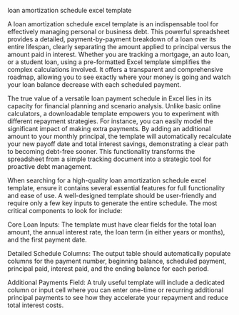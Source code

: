 loan amortization schedule excel template


A loan amortization schedule excel template is an indispensable tool for effectively managing personal or business debt. This powerful spreadsheet provides a detailed, payment-by-payment breakdown of a loan over its entire lifespan, clearly separating the amount applied to principal versus the amount paid in interest. Whether you are tracking a mortgage, an auto loan, or a student loan, using a pre-formatted Excel template simplifies the complex calculations involved. It offers a transparent and comprehensive roadmap, allowing you to see exactly where your money is going and watch your loan balance decrease with each scheduled payment.



The true value of a versatile loan payment schedule in Excel lies in its capacity for financial planning and scenario analysis. Unlike basic online calculators, a downloadable template empowers you to experiment with different repayment strategies. For instance, you can easily model the significant impact of making extra payments. By adding an additional amount to your monthly principal, the template will automatically recalculate your new payoff date and total interest savings, demonstrating a clear path to becoming debt-free sooner. This functionality transforms the spreadsheet from a simple tracking document into a strategic tool for proactive debt management.



When searching for a high-quality loan amortization schedule excel template, ensure it contains several essential features for full functionality and ease of use. A well-designed template should be user-friendly and require only a few key inputs to generate the entire schedule. The most critical components to look for include:



 
Core Loan Inputs: The template must have clear fields for the total loan amount, the annual interest rate, the loan term (in either years or months), and the first payment date.

 
Detailed Schedule Columns: The output table should automatically populate columns for the payment number, beginning balance, scheduled payment, principal paid, interest paid, and the ending balance for each period.

 
Additional Payments Field: A truly useful template will include a dedicated column or input cell where you can enter one-time or recurring additional principal payments to see how they accelerate your repayment and reduce total interest costs.

